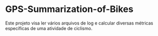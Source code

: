 # GPS-Summarization-of-Bikes
Este projeto visa ler vários arquivos de log e calcular diversas métricas específicas de uma atividade de ciclismo.

